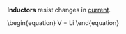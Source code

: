 **Inductors** resist changes in [current](../Electricity/current).

\begin{equation}
V = Li
\end{equation}